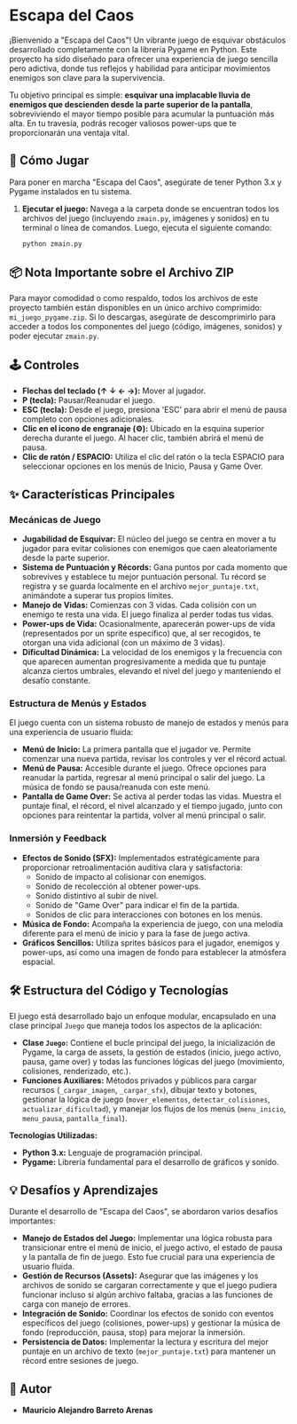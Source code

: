 # Escapa del Caos

¡Bienvenido a "Escapa del Caos"! Un vibrante juego de esquivar obstáculos desarrollado completamente con la librería Pygame en Python. Este proyecto ha sido diseñado para ofrecer una experiencia de juego sencilla pero adictiva, donde tus reflejos y habilidad para anticipar movimientos enemigos son clave para la supervivencia.

Tu objetivo principal es simple: **esquivar una implacable lluvia de enemigos que descienden desde la parte superior de la pantalla**, sobreviviendo el mayor tiempo posible para acumular la puntuación más alta. En tu travesía, podrás recoger valiosos power-ups que te proporcionarán una ventaja vital.

## 🚀 Cómo Jugar

Para poner en marcha "Escapa del Caos", asegúrate de tener Python 3.x y Pygame instalados en tu sistema.

1.  **Ejecutar el juego:** Navega a la carpeta donde se encuentran todos los archivos del juego (incluyendo `zmain.py`, imágenes y sonidos) en tu terminal o línea de comandos. Luego, ejecuta el siguiente comando:
    ```bash
    python zmain.py
    ```

## 📦 Nota Importante sobre el Archivo ZIP

Para mayor comodidad o como respaldo, todos los archivos de este proyecto también están disponibles en un único archivo comprimido: `mi_juego_pygame.zip`. Si lo descargas, asegúrate de descomprimirlo para acceder a todos los componentes del juego (código, imágenes, sonidos) y poder ejecutar `zmain.py`.

## 🕹️ Controles

* **Flechas del teclado (↑ ↓ ← →):** Mover al jugador.
* **P (tecla):** Pausar/Reanudar el juego.
* **ESC (tecla):** Desde el juego, presiona 'ESC' para abrir el menú de pausa completo con opciones adicionales.
* **Clic en el icono de engranaje (⚙️):** Ubicado en la esquina superior derecha durante el juego. Al hacer clic, también abrirá el menú de pausa.
* **Clic de ratón / ESPACIO:** Utiliza el clic del ratón o la tecla ESPACIO para seleccionar opciones en los menús de Inicio, Pausa y Game Over.

## ✨ Características Principales

### **Mecánicas de Juego**

* **Jugabilidad de Esquivar:** El núcleo del juego se centra en mover a tu jugador para evitar colisiones con enemigos que caen aleatoriamente desde la parte superior.
* **Sistema de Puntuación y Récords:** Gana puntos por cada momento que sobrevives y establece tu mejor puntuación personal. Tu récord se registra y se guarda localmente en el archivo `mejor_puntaje.txt`, animándote a superar tus propios límites.
* **Manejo de Vidas:** Comienzas con 3 vidas. Cada colisión con un enemigo te resta una vida. El juego finaliza al perder todas tus vidas.
* **Power-ups de Vida:** Ocasionalmente, aparecerán power-ups de vida (representados por un sprite específico) que, al ser recogidos, te otorgan una vida adicional (con un máximo de 3 vidas).
* **Dificultad Dinámica:** La velocidad de los enemigos y la frecuencia con que aparecen aumentan progresivamente a medida que tu puntaje alcanza ciertos umbrales, elevando el nivel del juego y manteniendo el desafío constante.

### **Estructura de Menús y Estados**

El juego cuenta con un sistema robusto de manejo de estados y menús para una experiencia de usuario fluida:

* **Menú de Inicio:** La primera pantalla que el jugador ve. Permite comenzar una nueva partida, revisar los controles y ver el récord actual.
* **Menú de Pausa:** Accesible durante el juego. Ofrece opciones para reanudar la partida, regresar al menú principal o salir del juego. La música de fondo se pausa/reanuda con este menú.
* **Pantalla de Game Over:** Se activa al perder todas las vidas. Muestra el puntaje final, el récord, el nivel alcanzado y el tiempo jugado, junto con opciones para reintentar la partida, volver al menú principal o salir.

### **Inmersión y Feedback**

* **Efectos de Sonido (SFX):** Implementados estratégicamente para proporcionar retroalimentación auditiva clara y satisfactoria:
    * Sonido de impacto al colisionar con enemigos.
    * Sonido de recolección al obtener power-ups.
    * Sonido distintivo al subir de nivel.
    * Sonido de "Game Over" para indicar el fin de la partida.
    * Sonidos de clic para interacciones con botones en los menús.
* **Música de Fondo:** Acompaña la experiencia de juego, con una melodía diferente para el menú de inicio y para la fase de juego activa.
* **Gráficos Sencillos:** Utiliza sprites básicos para el jugador, enemigos y power-ups, así como una imagen de fondo para establecer la atmósfera espacial.

## 🛠️ Estructura del Código y Tecnologías

El juego está desarrollado bajo un enfoque modular, encapsulado en una clase principal `Juego` que maneja todos los aspectos de la aplicación:

* **Clase `Juego`:** Contiene el bucle principal del juego, la inicialización de Pygame, la carga de assets, la gestión de estados (inicio, juego activo, pausa, game over) y todas las funciones lógicas del juego (movimiento, colisiones, renderizado, etc.).
* **Funciones Auxiliares:** Métodos privados y públicos para cargar recursos (`_cargar_imagen`, `_cargar_sfx`), dibujar texto y botones, gestionar la lógica de juego (`mover_elementos`, `detectar_colisiones`, `actualizar_dificultad`), y manejar los flujos de los menús (`menu_inicio`, `menu_pausa`, `pantalla_final`).

**Tecnologías Utilizadas:**

* **Python 3.x:** Lenguaje de programación principal.
* **Pygame:** Librería fundamental para el desarrollo de gráficos y sonido.

## 💡 Desafíos y Aprendizajes

Durante el desarrollo de "Escapa del Caos", se abordaron varios desafíos importantes:

* **Manejo de Estados del Juego:** Implementar una lógica robusta para transicionar entre el menú de inicio, el juego activo, el estado de pausa y la pantalla de fin de juego. Esto fue crucial para una experiencia de usuario fluida.
* **Gestión de Recursos (Assets):** Asegurar que las imágenes y los archivos de sonido se cargaran correctamente y que el juego pudiera funcionar incluso si algún archivo faltaba, gracias a las funciones de carga con manejo de errores.
* **Integración de Sonido:** Coordinar los efectos de sonido con eventos específicos del juego (colisiones, power-ups) y gestionar la música de fondo (reproducción, pausa, stop) para mejorar la inmersión.
* **Persistencia de Datos:** Implementar la lectura y escritura del mejor puntaje en un archivo de texto (`mejor_puntaje.txt`) para mantener un récord entre sesiones de juego.

## 🤝 Autor

* **Mauricio Alejandro Barreto Arenas**
